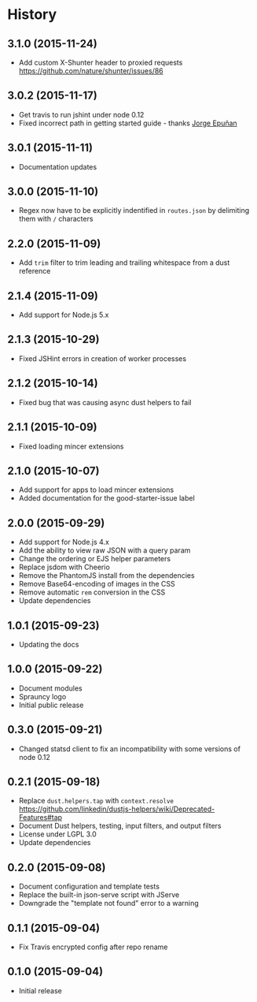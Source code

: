 
# History

## 3.1.0 (2015-11-24)

  * Add custom X-Shunter header to proxied requests https://github.com/nature/shunter/issues/86

## 3.0.2 (2015-11-17)

  * Get travis to run jshint under node 0.12
  * Fixed incorrect path in getting started guide - thanks [Jorge Epuñan](https://github.com/juanbrujo)

## 3.0.1 (2015-11-11)

  * Documentation updates

## 3.0.0 (2015-11-10)

  * Regex now have to be explicitly indentified in `routes.json` by delimiting them with `/` characters

## 2.2.0 (2015-11-09)

  * Add `trim` filter to trim leading and trailing whitespace from a dust reference

## 2.1.4 (2015-11-09)

  * Add support for Node.js 5.x

## 2.1.3 (2015-10-29)

  * Fixed JSHint errors in creation of worker processes

## 2.1.2 (2015-10-14)

  * Fixed bug that was causing async dust helpers to fail

## 2.1.1 (2015-10-09)

  * Fixed loading mincer extensions

## 2.1.0 (2015-10-07)

  * Add support for apps to load mincer extensions
  * Added documentation for the good-starter-issue label

## 2.0.0 (2015-09-29)

  * Add support for Node.js 4.x
  * Add the ability to view raw JSON with a query param
  * Change the ordering or EJS helper parameters
  * Replace jsdom with Cheerio
  * Remove the PhantomJS install from the dependencies
  * Remove Base64-encoding of images in the CSS
  * Remove automatic `rem` conversion in the CSS
  * Update dependencies

## 1.0.1 (2015-09-23)

  * Updating the docs

## 1.0.0 (2015-09-22)

  * Document modules
  * Sprauncy logo
  * Initial public release

## 0.3.0 (2015-09-21)

  * Changed statsd client to fix an incompatibility with some versions of node 0.12

## 0.2.1 (2015-09-18)

  * Replace `dust.helpers.tap` with `context.resolve` https://github.com/linkedin/dustjs-helpers/wiki/Deprecated-Features#tap
  * Document Dust helpers, testing, input filters, and output filters
  * License under LGPL 3.0
  * Update dependencies

## 0.2.0 (2015-09-08)

  * Document configuration and template tests
  * Replace the built-in json-serve script with JServe
  * Downgrade the "template not found" error to a warning

## 0.1.1 (2015-09-04)

  * Fix Travis encrypted config after repo rename

## 0.1.0 (2015-09-04)

  * Initial release
